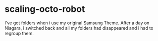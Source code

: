 # scaling-octo-robot
I've got folders when i use my original Samsung Theme. After a day on Niagara,  i switched back and all my folders had disappeared and i had to regroup them. 
